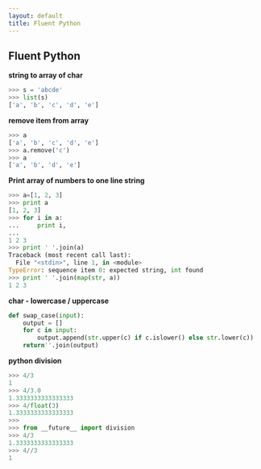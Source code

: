 ```yaml
---
layout: default
title: Fluent Python 
---
```


Fluent Python 
----

**string to array of char**

```python
>>> s = 'abcde'
>>> list(s)
['a', 'b', 'c', 'd', 'e']
```

**remove item from array**

```python
>>> a
['a', 'b', 'c', 'd', 'e']
>>> a.remove('c')
>>> a
['a', 'b', 'd', 'e']
```

**Print array of numbers to one line string**

```python
>>> a=[1, 2, 3]
>>> print a
[1, 2, 3]
>>> for i in a:
...     print i,
... 
1 2 3
>>> print ' '.join(a)
Traceback (most recent call last):
  File "<stdin>", line 1, in <module>
TypeError: sequence item 0: expected string, int found
>>> print ' '.join(map(str, a))
1 2 3
```


**char - lowercase / uppercase**

```python
def swap_case(input):
    output = []
    for c in input:
        output.append(str.upper(c) if c.islower() else str.lower(c))
    return''.join(output) 
```


**python division**

```python
>>> 4/3
1
>>> 4/3.0
1.3333333333333333
>>> 4/float(3)
1.3333333333333333
>>> 
>>> from __future__ import division
>>> 4/3
1.3333333333333333
>>> 4//3
1
```
